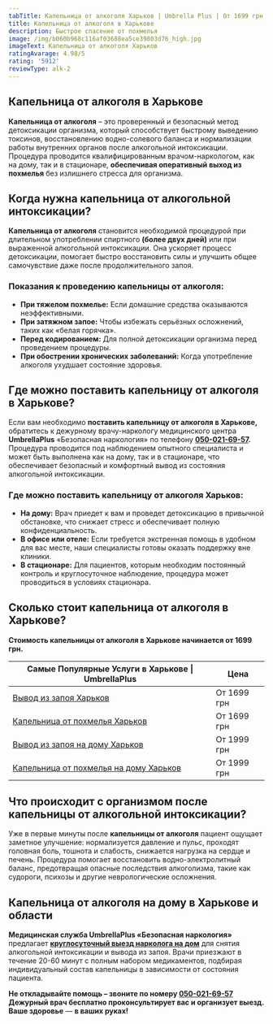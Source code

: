 ```yaml
---
tabTitle: Капельница от алкоголя Харьков | Umbrella Plus | От 1699 грн
title: Капельница от алкоголя в Харькове
description: Быстрое спасение от похмелья
image: /img/b060b968c116af03688ea5ce39803d76_high.jpg
imageText: Капельница от алкоголя Харьков
ratingAvarage: 4.98/5
rating: '5912'
reviewType: alk-2
---
```


## Капельница от алкоголя в Харькове

**Капельница от алкоголя** – это проверенный и безопасный метод детоксикации организма, который способствует быстрому выведению токсинов, восстановлению водно-солевого баланса и нормализации работы внутренних органов после алкогольной интоксикации. Процедура проводится квалифицированным врачом-наркологом, как на дому, так и в стационаре, **обеспечивая оперативный выход из похмелья** без излишнего стресса для организма.

## Когда нужна капельница от алкогольной интоксикации?

**Капельница от алкоголя** становится необходимой процедурой при длительном употреблении спиртного **(более двух дней)** или при выраженной алкогольной интоксикации. Она ускоряет процесс детоксикации, помогает быстро восстановить силы и улучшить общее самочувствие даже после продолжительного запоя.

### Показания к проведению капельницы от алкоголя:

* **При тяжелом похмелье:** Если домашние средства оказываются неэффективными.
* **При затяжном запое:** Чтобы избежать серьёзных осложнений, таких как «белая горячка».
* **Перед кодированием:** Для полной детоксикации организма перед проведением процедуры.
* **При обострении хронических заболеваний:** Когда употребление алкоголя ухудшает состояние здоровья.

## Где можно поставить капельницу от алкоголя в Харькове?

Если вам необходимо **поставить капельницу от алкоголя в Харькове,** обратитесь к дежурному врачу-наркологу медицинского центра **UmbrellaPlus** «Безопасная наркология» по телефону **[050-021-69-57](tel:0500216957).** Процедура проводится под наблюдением опытного специалиста и может быть выполнена как на дому, так и в стационаре, что обеспечивает безопасный и комфортный вывод из состояния алкогольной интоксикации.

### **Где можно поставить капельницу от алкоголя Харьков**:

* **На дому:** Врач приедет к вам и проведет детоксикацию в привычной обстановке, что снижает стресс и обеспечивает полную конфиденциальность.
* **В офисе или отеле:** Если требуется экстренная помощь в удобном для вас месте, наши специалисты готовы оказать поддержку вне клиники.
* **В стационаре:** Для пациентов, которым необходим постоянный контроль и круглосуточное наблюдение, процедура может проводиться в условиях стационара.

## Сколько стоит капельница от алкоголя в Харькове?

**Стоимость капельницы от алкоголя в Харькове начинается от 1699 грн.**

| Самые Популярные Услуги в Харькове \| UmbrellaPlus                              | Цена        |
| ------------------------------------------------------------------------------- | ----------- |
| [Вывод из запоя Харьков](vivod-iz-zapoia-kharkiv)                               | От 1699 грн |
| [Капельница от похмелья Харьков](Kapelnica_ot_alkogola_kharkiv)                 | От 1699 грн |
| [Вывод из запоя на дому Харьков](Vivod-iz-zapoia-na-domy-kharkiv)               | От 1999 грн |
| [Капельница от похмелья на дому Харьков](Kapelnica_ot_alkogola_na_domy_kharkiv) | От 1999 грн |

## Что происходит с организмом после капельницы от алкогольной интоксикации?

Уже в первые минуты после **капельницы от алкоголя** пациент ощущает заметное улучшение: нормализуется давление и пульс, проходят головная боль, тошнота и слабость, снижается нагрузка на сердце и печень. Процедура помогает восстановить водно-электролитный баланс, предотвращая опасные последствия алкоголизма, такие как судороги, психозы и другие неврологические осложнения.

## Капельница от алкоголя на дому в Харькове и области

**Медицинская служба UmbrellaPlus «Безопасная наркология»** предлагает **[круглосуточный выезд нарколога на дом](https://umbrella-plus.com.ua/kharkiv/kapelnica_ot_alkogola_na_domy_kharkiv/)** для снятия алкогольной интоксикации и вывода из запоя. Врачи приезжают в течение 20-60 минут с полным набором медикаментов, подбирая индивидуальный состав капельницы в зависимости от состояния пациента.

**Не откладывайте помощь – звоните по номеру [050-021-69-57](tel:0500216957)** **Дежурный врач бесплатно проконсультирует вас и организует выезд.** **Ваше здоровье** — **в ваших руках!**
